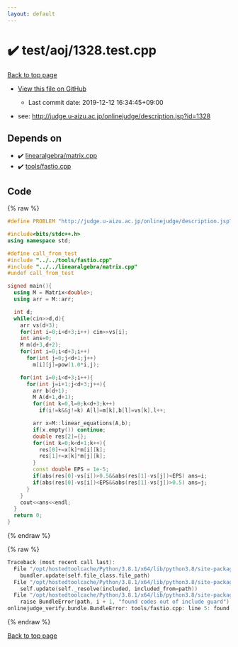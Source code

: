 ```yaml
---
layout: default
---
```


<!-- mathjax config similar to math.stackexchange -->
<script type="text/javascript" async
  src="https://cdnjs.cloudflare.com/ajax/libs/mathjax/2.7.5/MathJax.js?config=TeX-MML-AM_CHTML">
</script>
<script type="text/x-mathjax-config">
  MathJax.Hub.Config({
    TeX: { equationNumbers: { autoNumber: "AMS" }},
    tex2jax: {
      inlineMath: [ ['$','$'] ],
      processEscapes: true
    },
    "HTML-CSS": { matchFontHeight: false },
    displayAlign: "left",
    displayIndent: "2em"
  });
</script>

<script type="text/javascript" src="https://cdnjs.cloudflare.com/ajax/libs/jquery/3.4.1/jquery.min.js"></script>
<script src="https://cdn.jsdelivr.net/npm/jquery-balloon-js@1.1.2/jquery.balloon.min.js" integrity="sha256-ZEYs9VrgAeNuPvs15E39OsyOJaIkXEEt10fzxJ20+2I=" crossorigin="anonymous"></script>
<script type="text/javascript" src="../../../assets/js/copy-button.js"></script>
<link rel="stylesheet" href="../../../assets/css/copy-button.css" />


# :heavy_check_mark: test/aoj/1328.test.cpp

<a href="../../../index.html">Back to top page</a>

* <a href="{{ site.github.repository_url }}/blob/master/test/aoj/1328.test.cpp">View this file on GitHub</a>
    - Last commit date: 2019-12-12 16:34:45+09:00


* see: <a href="http://judge.u-aizu.ac.jp/onlinejudge/description.jsp?id=1328">http://judge.u-aizu.ac.jp/onlinejudge/description.jsp?id=1328</a>


## Depends on

* :heavy_check_mark: <a href="../../../library/linearalgebra/matrix.cpp.html">linearalgebra/matrix.cpp</a>
* :heavy_check_mark: <a href="../../../library/tools/fastio.cpp.html">tools/fastio.cpp</a>


## Code

<a id="unbundled"></a>
{% raw %}
```cpp
#define PROBLEM "http://judge.u-aizu.ac.jp/onlinejudge/description.jsp?id=1328"

#include<bits/stdc++.h>
using namespace std;

#define call_from_test
#include "../../tools/fastio.cpp"
#include "../../linearalgebra/matrix.cpp"
#undef call_from_test

signed main(){
  using M = Matrix<double>;
  using arr = M::arr;

  int d;
  while(cin>>d,d){
    arr vs(d+3);
    for(int i=0;i<d+3;i++) cin>>vs[i];
    int ans=0;
    M m(d+3,d+2);
    for(int i=0;i<d+3;i++)
      for(int j=0;j<d+1;j++)
        m[i][j]=pow(1.0*i,j);

    for(int i=0;i<d+3;i++){
      for(int j=i+1;j<d+3;j++){
        arr b(d+1);
        M A(d+1,d+1);
        for(int k=0,l=0;k<d+3;k++)
          if(i!=k&&j!=k) A[l]=m[k],b[l]=vs[k],l++;

        arr x=M::linear_equations(A,b);
        if(x.empty()) continue;
        double res[2]={};
        for(int k=0;k<d+1;k++){
          res[0]+=x[k]*m[i][k];
          res[1]+=x[k]*m[j][k];
        }
        const double EPS = 1e-5;
        if(abs(res[0]-vs[i])>0.5&&abs(res[1]-vs[j])<EPS) ans=i;
        if(abs(res[0]-vs[i])<EPS&&abs(res[1]-vs[j])>0.5) ans=j;
      }
    }
    cout<<ans<<endl;
  }
  return 0;
}

```
{% endraw %}

<a id="bundled"></a>
{% raw %}
```cpp
Traceback (most recent call last):
  File "/opt/hostedtoolcache/Python/3.8.1/x64/lib/python3.8/site-packages/onlinejudge_verify/docs.py", line 340, in write_contents
    bundler.update(self.file_class.file_path)
  File "/opt/hostedtoolcache/Python/3.8.1/x64/lib/python3.8/site-packages/onlinejudge_verify/bundle.py", line 154, in update
    self.update(self._resolve(included, included_from=path))
  File "/opt/hostedtoolcache/Python/3.8.1/x64/lib/python3.8/site-packages/onlinejudge_verify/bundle.py", line 123, in update
    raise BundleError(path, i + 1, "found codes out of include guard")
onlinejudge_verify.bundle.BundleError: tools/fastio.cpp: line 5: found codes out of include guard

```
{% endraw %}

<a href="../../../index.html">Back to top page</a>


